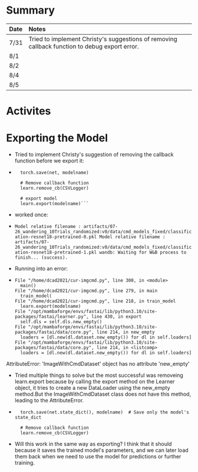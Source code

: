 # Summary 
| Date   | Notes
| :----- | :-------------------------------
| 7/31   | Tried to implement Christy's suggestions of removing callback function to debug export error. 
| 8/1    | 
| 8/2    | 
| 8/4    | 
| 8/5    |  

# Activites
# Exporting the Model
* Tried to implement Christy's suggestion of removing the callback function before we export it: 
* ```  # Save trained model
    torch.save(net, modelname)
    
    # Remove callback function
    learn.remove_cb(CSVLogger)
    
    # export model 
    learn.export(modelname)```
* worked once: 
* `Model relative filename : artifacts/07-26_wandering_10Trials_randomized:v0/data/cmd_models_fixed/classification-resnet18-pretrained-0.pkl
Model relative filename : artifacts/07-26_wandering_10Trials_randomized:v0/data/cmd_models_fixed/classification-resnet18-pretrained-1.pkl
wandb: Waiting for W&B process to finish... (success).`

* Running into an error: 
* ``` Traceback (most recent call last):
  File "/home/dcad2021/cur-imgcmd.py", line 300, in <module>
    main()
  File "/home/dcad2021/cur-imgcmd.py", line 279, in main
    train_model(
  File "/home/dcad2021/cur-imgcmd.py", line 218, in train_model
    learn.export(modelname)
  File "/opt/mambaforge/envs/fastai/lib/python3.10/site-packages/fastai/learner.py", line 430, in export
    self.dls = self.dls.new_empty()
  File "/opt/mambaforge/envs/fastai/lib/python3.10/site-packages/fastai/data/core.py", line 214, in new_empty
    loaders = [dl.new(dl.dataset.new_empty()) for dl in self.loaders]
  File "/opt/mambaforge/envs/fastai/lib/python3.10/site-packages/fastai/data/core.py", line 214, in <listcomp>
    loaders = [dl.new(dl.dataset.new_empty()) for dl in self.loaders]
AttributeError: 'ImageWithCmdDataset' object has no attribute 'new_empty'

* Tried multiple things to solve but the most successful was removeing learn.export because by calling the export method on the Learner object, it tries to create a new DataLoader using the new_empty method.But the ImageWithCmdDataset class does not have this method, leading to the AttributeError.
* ```
    torch.save(net.state_dict(), modelname)  # Save only the model's state_dict
    
    # Remove callback function
    learn.remove_cb(CSVLogger)
* Will this work in the same way as exporting? I think that it should because it saves the trained model's parameters, and we can later load them back when we need to use the model for predictions or further training.
